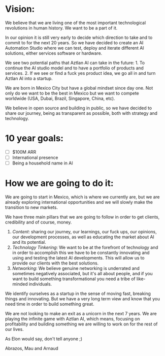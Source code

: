 # Vision:

We believe that we are living one of the most important technological revolutions in human history. We want to be a part of it. 

In our opinion it is still very early to decide which direction to take and to commit to for the next 20 years. So we have decided to create an AI Automation Studio where we can test, deploy and iterate different AI solutions, either services software or hardware. 

We see two potential paths that Aztlan AI can take in the future: 
	1. To continue the AI studio model and to have a portfolio of products and services. 
	2. If we see or find a fuck yes product idea, we go all in and turn Aztlan AI into a startup. 

We are born in Mexico City but have a global mindset since day one. Not only do we want to be the best in Mexico but we want to compete worldwide (USA, Dubai, Brazil, Singapore, China, etc).

We believe in open source and building in public, so we have decided to share our journey, being as transparent as possible, both with strategy and technology. 

# 10 year goals:

- [ ] $100M ARR
- [ ] International presence
- [ ] Being a household name in AI

# How we are going to do it:

We are going to start in Mexico, which is where we currently are, but we are already exploring international opportunities and we will slowly make the transition to new markets. 

We have three main pillars that we are going to follow in order to get clients, credibility and of course, money. 
1. *Content*: sharing our journey, our learnings, our fuck ups, our opinions, our development processes, as well as educating the market about AI and its potential. 
2. *Technology Tinkering*: We want to be at the forefront of technology and in order to accomplish this we have to be constantly innovating and using and testing the latest AI developments. This will allow us to provide our clients with the best solutions. 
3. *Networking*: We believe genuine networking is underrated and sometimes negatively associated, but it's all about people, and if you want to build something transformational you need a tribe of like-minded individuals.

We identify ourselves as a startup in the sense of moving fast, breaking things and innovating. But we have a very long term view and know that you need time in order to build something great. 

We are not looking to make an exit as a unicorn in the next 7 years. We are playing the infinite game with Aztlan AI, which means, focusing on profitability and building something we are willing to work on for the rest of our lives. 

As Elon would say, don't tell anyone ;)

Abrazos, 
Mau and Arnaud
